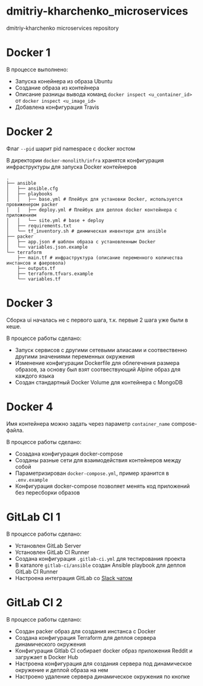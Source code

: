 # dmitriy-kharchenko_microservices
dmitriy-kharchenko microservices repository

# Docker 1

В процессе выполнено:

- Запуска конейнера из образа Ubuntu
- Создание образа из контейнера
- Описание разницы вывода команд `docker inspect <u_container_id>` от `docker inspect <u_image_id>`
- Добавлена конфигурация Travis

# Docker 2

Флаг `--pid` шарит pid namespace с docker хостом

В директории `docker-monolith/infra` хранятся конфигурация инфраструктуры для запуска Docker контейнеров

```
.
├── ansible
│   ├── ansible.cfg
│   ├── playbooks
│   │   ├── base.yml # Плейбук для установки Docker, используется провиженером packer
│   │   ├── deploy.yml # Плейбук для деплоя docker контейнера c приложением
│   │   └── site.yml # base + deploy
│   ├── requirements.txt
│   └── tf_inventory.sh # динмическая инвентори для ansible
├── packer
│   ├── app.json # шаблон образа с установленным Docker
│   └── variables.json.example
└── terraform
    ├── main.tf # инфраструктура (описание переменного количества инстансов и фаеровола)
    ├── outputs.tf
    ├── terraform.tfvars.example
    └── variables.tf
```

# Docker 3

Сборка ui началась не c первого шага, т.к. первые 2 шага уже были в кеше.

В процессе работы сделано:

- Запуск сервисов с другими сетевыми алиасами и соотвественно другими значениями переменных окружения
- Изменение конфигурации Dockerfile для облегечения размера образов, за основу был взят соотвествующий Alpine образ для каждого языка
- Создан стандартный Docker Volume для контейнера с MongoDB

# Docker 4 

Имя контейнера можно задать через параметр `container_name` compose-файла.

В процессе работы сделано:

- Созадана конфигурация docker-compose
- Созданы разные сети для взаимодействия контейнеров между собой
- Параметризирован `docker-compose.yml`, пример хранится в `.env.example`
- Конфигурация docker-compose позволяет менять код приложений без пересборки образов

# GitLab CI 1

В процессе работы сделано:

- Установлен GitLab Server
- Установлен GitLab CI Runner
- Создана конфигурация `.gitlab-ci.yml` для тестирования проекта
- В каталоге `gitlab-ci/ansible` создан Ansible playbook для деплоя GitLab CI Runner
- Настроена интеграция GitLab со [Slack чатом](https://devops-team-otus.slack.com/messages/CDA48CY1W/)

# GitLab CI 2

В процессе работы сделано:

- Создан packer образ для создания инстанса с Docker
- Создана конфигурация Terraform для деплоя сервера динамического окружения
- Конфигурация Gitlab CI собирает docker образ приложения Reddit и загружает в Docker Hub
- Настроена конфигурация для создания сервера под динамическое окружение и деплой образа на нем
- Настроено удаление сервера динамическое окружения по кнопке
